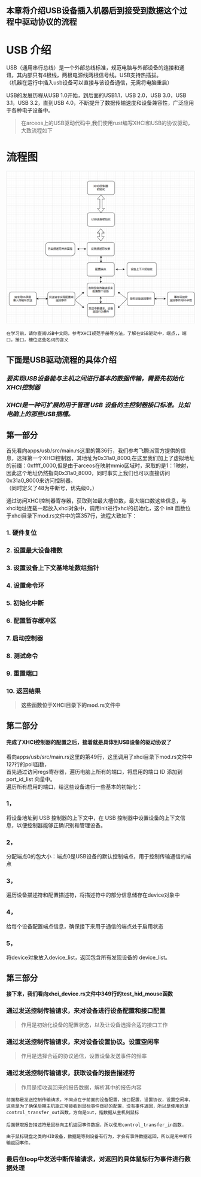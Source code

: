 本章将介绍USB设备插入机器后到接受到数据这个过程中驱动协议的流程
----
USB 介绍
=====
 USB（通用串行总线）是一个外部总线标准，规范电脑与外部设备的连接和通讯，其内部只有4根线，两根电源线两根信号线。USB支持热插拔。  
 （机器在运行中插入usb设备可以直接与该设备通信，无需将电脑重启）

USB的发展历程从USB 1.0开始，到后面的USB1.1，USB 2.0，USB 3.0，USB 3.1，USB 3.2，直到USB 4.0，不断提升了数据传输速度和设备兼容性，广泛应用于各种电子设备中。

>在arceos上的USB驱动代码中,我们使用rust编写XHCI和USB的协议驱动，大致流程如下

# 流程图

![流程图](./assert/USB驱动流程图.png )

```
在学习前，请你查阅USB中文网，参考XHCI规范手册等方法，了解在USB驱动中，端点，，端口，接口，槽位这些名词的含义
```  
## 下面是USB驱动流程的具体介绍  
### *要实现USB设备能与主机之间进行基本的数据传输，需要先初始化XHCI控制器*

### *XHCI是一种可扩展的用于管理 USB 设备的主控制器接口标准。比如电脑上的那些USB插槽。*

## 第一部分  
首先看向apps/usb/src/main.rs这里的第36行，我们参考飞腾派官方提供的信息，选择第一个XHCI控制器，其地址为0x31a0_8000,在这里我们加上了虚拟地址的前缀：0xffff_0000,但是由于arceos在映射mmio区域时，采取的是1：1映射，因此这个地址仍然指向0x31a0_8000，同时事实上我们也可以直接访问0x31a0_8000来访问控制器。  
（同时定义了48为中断号，优先级0，）

通过访问XHCI控制器寄存器，获取到如最大槽位数，最大端口数这些信息，与xhci地址连载一起放入xhci对象中，调用init进行xhci的初始化，这个 init 函数位于xhci目录下mod.rs文件中的第357行，流程大致如下：  
### 1.	硬件复位
### 2.	设置最大设备槽数
### 3.	设置设备上下文基地址数组指针
### 4.	设置命令环
### 5.	初始化中断
### 6.	配置暂存缓冲区
### 7.	启动控制器
### 8.	测试命令
### 9.	重置端口
### 10.	返回结果  

>**这些函数位于XHCI目录下的mod.rs文件中**

## 第二部分  

#### 完成了XHCI控制器的配置之后，接着就是具体到USB设备的驱动协议了  
看向apps/usb/src/main.rs这里的第49行，这里调用了xhci目录下mod.rs文件中127行的poll函数，  
首先通过访问regs寄存器，遍历电脑上所有的端口，将启用的端口 ID 添加到 port_id_list 向量中。  
遍历所有启用的端口，给这些设备进行一些基本的初始化：  
### 1，
将设备地址到 USB 控制器的上下文中，在 USB 控制器中设置设备的上下文信息，以便控制器能够正确识别和管理设备。  
### 2，
分配端点0的包大小：端点0是USB设备的默认控制端点，用于控制传输通信的端点  
### 3，
遍历设备描述符和配置描述符，将描述符中的部分信息储存在device对象中  
### 4，
给每个设备配置端点信息，确保接下来用于通信的端点处于启用状态  
### 5，
将device对象放入device_list，返回包含所有发现设备的 device_list。  

## 第三部分
**接下来，我们看向xhci_device.rs文件中349行的test_hid_mouse函数**  

### 通过发送控制传输请求，来对设备进行设备配置和接口配置
>作用是初始化设备的配置状态，以及让设备选择合适的接口工作

### 通过发送控制传输请求，来对设备设置协议。设置空闲率
>作用是选择合适的协议通信，设置设备发送事件的频率

### 通过发送控制传输请求，获取设备的报告描述符
>作用是接收返回来的报告数据，解析其中的报告内容  

```
前面都是发送控制传输请求，不同点在于前面的设备配置，接口配置，设置协议，设置空闲率，这些是为了确保后期主机能正常接收到鼠标事件做好的配置，没有事件返回，所以是使用的是control_transfer_out函数，方向是out，指数据从主机到鼠标

后面获取报告描述符是鼠标向主机返回事件数据，所以使用control_transfer_in函数.
```
```
由于鼠标键盘之类的HID设备，数据是等到设备有行为，才会有事件数据返回，所以是用中断传输返回事件。
```

### 最后在loop中发送中断传输请求，对返回的具体鼠标行为事件进行数据处理
